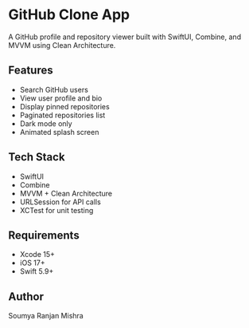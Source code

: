 # GitHub Clone App

A GitHub profile and repository viewer built with SwiftUI, Combine, and MVVM using Clean Architecture.

## Features

- Search GitHub users
- View user profile and bio
- Display pinned repositories
- Paginated repositories list
- Dark mode only
- Animated splash screen

## Tech Stack

- SwiftUI
- Combine
- MVVM + Clean Architecture
- URLSession for API calls
- XCTest for unit testing


## Requirements

- Xcode 15+
- iOS 17+
- Swift 5.9+

## Author

Soumya Ranjan Mishra
